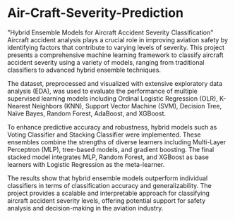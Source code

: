 # Air-Craft-Severity-Prediction


"Hybrid Ensemble Models for Aircraft Accident Severity Classification"
Aircraft accident analysis plays a crucial role in improving aviation safety by identifying factors that contribute to varying levels of severity. This project presents a comprehensive machine learning framework to classify aircraft accident severity using a variety of models, ranging from traditional classifiers to advanced hybrid ensemble techniques.

The dataset, preprocessed and visualized with extensive exploratory data analysis (EDA), was used to evaluate the performance of multiple supervised learning models including Ordinal Logistic Regression (OLR), K-Nearest Neighbors (KNN), Support Vector Machine (SVM), Decision Tree, Naïve Bayes, Random Forest, AdaBoost, and XGBoost.

To enhance predictive accuracy and robustness, hybrid models such as Voting Classifier and Stacking Classifier were implemented. These ensembles combine the strengths of diverse learners including Multi-Layer Perceptron (MLP), tree-based models, and gradient boosting. The final stacked model integrates MLP, Random Forest, and XGBoost as base learners with Logistic Regression as the meta-learner.

The results show that hybrid ensemble models outperform individual classifiers in terms of classification accuracy and generalizability. The project provides a scalable and interpretable approach for classifying aircraft accident severity levels, offering potential support for safety analysis and decision-making in the aviation industry.

